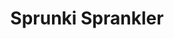 ---
slug: sprunki-sprankler-2638
title: Sprunki Sprankler
description: "Sprunki Sprankler is an exciting online game. Play for free directly in your browser!"
icon: /images/popular_mods/Sprunki Sprankler.png
url: https://wowtbc.net/sprunkin/sprankler/index.html
previewImage: /images/popular_mods/Sprunki Sprankler.png
type: popular mods

# SEO配置
seo:
  title: "Sprunki Sprankler - Play Free Online Game | Fun Browser Games"
  description: "Sprunki Sprankler - Play this fun online game for free in your browser. No download required!"
  ogImage: "/images/popular_mods/Sprunki Sprankler.png"
  keywords: "sprunki-sprankler-2638, online game, browser game, free game, popular mods game, play online"

videoUrls:
  - https://www.youtube.com/embed/example1
  - https://www.youtube.com/embed/example2

whyPlay:
  title: "Why Play Sprunki Sprankler?"
  items:
    - "Immersive Gameplay: Sprunki Sprankler offers an engaging and immersive gaming experience that will keep you entertained for hours"
    - "Challenging Levels: Test your skills with increasingly difficult challenges and obstacles"
    - "Beautiful Graphics: Enjoy stunning visuals and smooth animations that bring the game world to life"
    - "Regular Updates: New content and features are added regularly to keep the game fresh and exciting"
    - "Free to Play: Experience all the fun without spending a penny"
    - "Community Features: Connect with other players, share strategies, and compete for high scores"
    - "Cross-Platform: Play on any device with a web browser, no downloads required"

features:
  title: "Key Features of Sprunki Sprankler"
  image: "/images/popular_mods/Sprunki Sprankler.png"
  items:
    - "Intuitive Controls: Easy to learn controls make Sprunki Sprankler accessible for players of all skill levels"
    - "Multiple Game Modes: Enjoy various gameplay options that provide different challenges and experiences"
    - "Character Customization: Personalize your gaming experience with unique characters and items"
    - "Achievement System: Complete special tasks to earn rewards and recognition"
    - "Leaderboards: Compete with players worldwide and see who can achieve the highest scores"

characteristics:
  title: "Game Characteristics"
  image: "/images/popular_mods/Sprunki Sprankler.png"
  items:
    - "Genre: Popular mods game with elements of strategy and skill"
    - "Difficulty: Suitable for both casual gamers and those seeking a challenge"
    - "Play Time: Quick sessions or extended gameplay, depending on your preference"
    - "Art Style: Vibrant and engaging visuals that enhance the gaming experience"
    - "Sound Design: Immersive audio that complements the gameplay perfectly"

info: "Sprunki Sprankler is an exciting online game that offers players a unique and engaging gaming experience. With its intuitive controls, stunning visuals, and challenging gameplay, Sprunki Sprankler provides hours of entertainment for players of all ages and skill levels. Whether you're looking for a quick gaming session during a break or an extended play session, Sprunki Sprankler delivers an immersive experience that will keep you coming back for more. The game features multiple levels of increasing difficulty, ensuring that players are constantly challenged as they progress. With regular updates adding new content and features, Sprunki Sprankler remains fresh and exciting, providing endless entertainment options for its growing community of players."

howToPlayIntro: "Welcome to Sprunki Sprankler! This guide will walk you through the basics and help you master the game. Whether you're a beginner or looking to improve your skills, these tips and instructions will enhance your gaming experience."

howToPlaySteps:
  - title: "Getting Started"
    description: "Begin your Sprunki Sprankler adventure by familiarizing yourself with the controls. Use your keyboard or mouse to navigate through the game interface. The tutorial will guide you through the basic mechanics and help you understand the objectives."
  - title: "Understanding the Objectives"
    description: "In Sprunki Sprankler, your main goal is to progress through levels by completing specific objectives. Each level presents unique challenges that require different strategies and approaches."
  - title: "Mastering the Controls"
    description: "Practice using the controls to improve your precision and reaction time. Sprunki Sprankler requires quick reflexes and strategic thinking to overcome obstacles and defeat opponents."
  - title: "Utilizing Power-ups"
    description: "Collect power-ups throughout the game to enhance your abilities and overcome difficult challenges. Each power-up offers unique advantages that can be crucial for success."
  - title: "Developing Strategies"
    description: "As you progress in Sprunki Sprankler, develop effective strategies for different scenarios. Analyze patterns, anticipate challenges, and adapt your approach to maximize your performance."

faq:
  title: "Frequently Asked Questions about Sprunki Sprankler"
  items:
    - question: "Is Sprunki Sprankler free to play?"
      answer: "Yes, Sprunki Sprankler is completely free to play directly in your web browser. No downloads or purchases are required to enjoy the full game experience."
    - question: "Can I play Sprunki Sprankler on mobile devices?"
      answer: "Yes, Sprunki Sprankler is optimized for both desktop and mobile play. You can enjoy the game on any device with a web browser and internet connection."
    - question: "Are there any in-game purchases?"
      answer: "While Sprunki Sprankler is free to play, there may be optional in-game purchases available for cosmetic items or additional features that don't affect core gameplay."
    - question: "How often is Sprunki Sprankler updated?"
      answer: "The developers regularly update Sprunki Sprankler with new content, features, and improvements based on player feedback and game performance."
    - question: "Can I play Sprunki Sprankler offline?"
      answer: "Currently, Sprunki Sprankler requires an internet connection to play as it's a browser-based online game."
    - question: "Is Sprunki Sprankler suitable for children?"
      answer: "Yes, Sprunki Sprankler is designed to be family-friendly and suitable for players of all ages."
    - question: "How do I report bugs or issues?"
      answer: "If you encounter any problems while playing Sprunki Sprankler, you can report them through the game's support page or contact the developers directly through their website."
    - question: "Still Have Questions?"
      answer: "If you have additional questions about Sprunki Sprankler that aren't covered in this FAQ, please visit our support center or contact our customer service team for assistance."
---